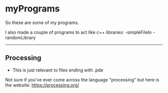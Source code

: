 # myPrograms
So these are some of my programs.

I also made a couple of programs to act like c++ libraries:
-simpleFileIo
-randomLibrary

--------

## Processing 
- This is just relevant to files ending with .pde

Not sure if you've ever come across the language "processing" but here is the website: https://processing.org/

